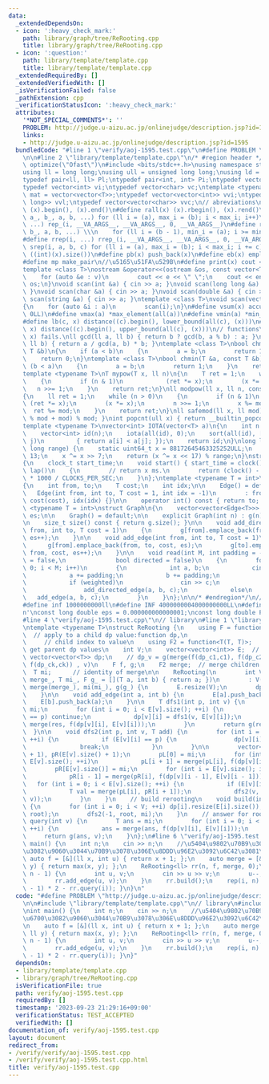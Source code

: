 ```yaml
---
data:
  _extendedDependsOn:
  - icon: ':heavy_check_mark:'
    path: library/graph/tree/ReRooting.cpp
    title: library/graph/tree/ReRooting.cpp
  - icon: ':question:'
    path: library/template/template.cpp
    title: library/template/template.cpp
  _extendedRequiredBy: []
  _extendedVerifiedWith: []
  _isVerificationFailed: false
  _pathExtension: cpp
  _verificationStatusIcon: ':heavy_check_mark:'
  attributes:
    '*NOT_SPECIAL_COMMENTS*': ''
    PROBLEM: http://judge.u-aizu.ac.jp/onlinejudge/description.jsp?id=1595
    links:
    - http://judge.u-aizu.ac.jp/onlinejudge/description.jsp?id=1595
  bundledCode: "#line 1 \"verify/aoj-1595.test.cpp\"\n#define PROBLEM \"http://judge.u-aizu.ac.jp/onlinejudge/description.jsp?id=1595\"\
    \n\n#line 2 \"library/template/template.cpp\"\n/* #region header */\n#pragma GCC\
    \ optimize(\"Ofast\")\n#include <bits/stdc++.h>\nusing namespace std;\n// types\n\
    using ll = long long;\nusing ull = unsigned long long;\nusing ld = long double;\n\
    typedef pair<ll, ll> Pl;\ntypedef pair<int, int> Pi;\ntypedef vector<ll> vl;\n\
    typedef vector<int> vi;\ntypedef vector<char> vc;\ntemplate <typename T>\nusing\
    \ mat = vector<vector<T>>;\ntypedef vector<vector<int>> vvi;\ntypedef vector<vector<long\
    \ long>> vvl;\ntypedef vector<vector<char>> vvc;\n// abreviations\n#define all(x)\
    \ (x).begin(), (x).end()\n#define rall(x) (x).rbegin(), (x).rend()\n#define rep_(i,\
    \ a_, b_, a, b, ...) for (ll i = (a), max_i = (b); i < max_i; i++)\n#define rep(i,\
    \ ...) rep_(i, __VA_ARGS__, __VA_ARGS__, 0, __VA_ARGS__)\n#define rrep_(i, a_,\
    \ b_, a, b, ...) \\\n    for (ll i = (b - 1), min_i = (a); i >= min_i; i--)\n\
    #define rrep(i, ...) rrep_(i, __VA_ARGS__, __VA_ARGS__, 0, __VA_ARGS__)\n#define\
    \ srep(i, a, b, c) for (ll i = (a), max_i = (b); i < max_i; i += c)\n#define SZ(x)\
    \ ((int)(x).size())\n#define pb(x) push_back(x)\n#define eb(x) emplace_back(x)\n\
    #define mp make_pair\n//\u5165\u51FA\u529B\n#define print(x) cout << x << endl\n\
    template <class T>\nostream &operator<<(ostream &os, const vector<T> &v)\n{\n\
    \    for (auto &e : v)\n        cout << e << \" \";\n    cout << endl;\n    return\
    \ os;\n}\nvoid scan(int &a) { cin >> a; }\nvoid scan(long long &a) { cin >> a;\
    \ }\nvoid scan(char &a) { cin >> a; }\nvoid scan(double &a) { cin >> a; }\nvoid\
    \ scan(string &a) { cin >> a; }\ntemplate <class T>\nvoid scan(vector<T> &a)\n\
    {\n    for (auto &i : a)\n        scan(i);\n}\n#define vsum(x) accumulate(all(x),\
    \ 0LL)\n#define vmax(a) *max_element(all(a))\n#define vmin(a) *min_element(all(a))\n\
    #define lb(c, x) distance((c).begin(), lower_bound(all(c), (x)))\n#define ub(c,\
    \ x) distance((c).begin(), upper_bound(all(c), (x)))\n// functions\n// gcd(0,\
    \ x) fails.\nll gcd(ll a, ll b) { return b ? gcd(b, a % b) : a; }\nll lcm(ll a,\
    \ ll b) { return a / gcd(a, b) * b; }\ntemplate <class T>\nbool chmax(T &a, const\
    \ T &b)\n{\n    if (a < b)\n    {\n        a = b;\n        return 1;\n    }\n\
    \    return 0;\n}\ntemplate <class T>\nbool chmin(T &a, const T &b)\n{\n    if\
    \ (b < a)\n    {\n        a = b;\n        return 1;\n    }\n    return 0;\n}\n\
    template <typename T>\nT mypow(T x, ll n)\n{\n    T ret = 1;\n    while (n > 0)\n\
    \    {\n        if (n & 1)\n            (ret *= x);\n        (x *= x);\n     \
    \   n >>= 1;\n    }\n    return ret;\n}\nll modpow(ll x, ll n, const ll mod)\n\
    {\n    ll ret = 1;\n    while (n > 0)\n    {\n        if (n & 1)\n           \
    \ (ret *= x);\n        (x *= x);\n        n >>= 1;\n        x %= mod;\n      \
    \  ret %= mod;\n    }\n    return ret;\n}\nll safemod(ll x, ll mod) { return (x\
    \ % mod + mod) % mod; }\nint popcnt(ull x) { return __builtin_popcountll(x); }\n\
    template <typename T>\nvector<int> IOTA(vector<T> a)\n{\n    int n = a.size();\n\
    \    vector<int> id(n);\n    iota(all(id), 0);\n    sort(all(id), [&](int i, int\
    \ j)\n         { return a[i] < a[j]; });\n    return id;\n}\nlong long xor64(long\
    \ long range) {\n    static uint64_t x = 88172645463325252ULL;\n    x ^= x <<\
    \ 13;\n    x ^= x >> 7;\n    return (x ^= x << 17) % range;\n}\nstruct Timer\n\
    {\n    clock_t start_time;\n    void start() { start_time = clock(); }\n    int\
    \ lap()\n    {\n        // return x ms.\n        return (clock() - start_time)\
    \ * 1000 / CLOCKS_PER_SEC;\n    }\n};\ntemplate <typename T = int>\nstruct Edge\n\
    {\n    int from, to;\n    T cost;\n    int idx;\n\n    Edge() = default;\n\n \
    \   Edge(int from, int to, T cost = 1, int idx = -1)\n        : from(from), to(to),\
    \ cost(cost), idx(idx) {}\n\n    operator int() const { return to; }\n};\n\ntemplate\
    \ <typename T = int>\nstruct Graph\n{\n    vector<vector<Edge<T>>> g;\n    int\
    \ es;\n\n    Graph() = default;\n\n    explicit Graph(int n) : g(n), es(0) {}\n\
    \n    size_t size() const { return g.size(); }\n\n    void add_directed_edge(int\
    \ from, int to, T cost = 1)\n    {\n        g[from].emplace_back(from, to, cost,\
    \ es++);\n    }\n\n    void add_edge(int from, int to, T cost = 1)\n    {\n  \
    \      g[from].emplace_back(from, to, cost, es);\n        g[to].emplace_back(to,\
    \ from, cost, es++);\n    }\n\n    void read(int M, int padding = -1, bool weighted\
    \ = false,\n              bool directed = false)\n    {\n        for (int i =\
    \ 0; i < M; i++)\n        {\n            int a, b;\n            cin >> a >> b;\n\
    \            a += padding;\n            b += padding;\n            T c = T(1);\n\
    \            if (weighted)\n                cin >> c;\n            if (directed)\n\
    \                add_directed_edge(a, b, c);\n            else\n             \
    \   add_edge(a, b, c);\n        }\n    }\n};\n\n/* #endregion*/\n// constant\n\
    #define inf 1000000000ll\n#define INF 4000000004000000000LL\n#define endl '\\\
    n'\nconst long double eps = 0.000000000000001;\nconst long double PI = 3.141592653589793;\n\
    #line 4 \"verify/aoj-1595.test.cpp\"\n// library\n#line 1 \"library/graph/tree/ReRooting.cpp\"\
    \ntemplate <typename T>\nstruct ReRooting {\n    using F = function<T(T, int)>;\
    \  // apply to a child dp value:function dp,\n                               \
    \     // child index to value\n    using F2 = function<T(T, T)>;   // apply to\
    \ get parent dp values\n    int V;\n    vector<vector<int>> E;  // graph\n   \
    \ vector<vector<T>> dp;\n    // dp_v = g(merge(f(dp_c1,c1), f(dp_c2,c2), ...,\
    \ f(dp_ck,ck)) , v)\n    F f, g;\n    F2 merge;  // merge children values\n  \
    \  T mi;      // identity of merge\n\n    ReRooting(\n        int V_, F f_, F2\
    \ merge_, T mi_, F g_ = [](T a, int b) { return a; })\n        : V(V_), f(f_),\
    \ merge(merge_), mi(mi_), g(g_) {\n        E.resize(V);\n        dp.resize(V);\n\
    \    }\n\n    void add_edge(int a, int b) {\n        E[a].push_back(b);\n    \
    \    E[b].push_back(a);\n    }\n\n    T dfs1(int p, int v) {\n        T res =\
    \ mi;\n        for (int i = 0; i < E[v].size(); ++i) {\n            if (E[v][i]\
    \ == p) continue;\n            dp[v][i] = dfs1(v, E[v][i]);\n            res =\
    \ merge(res, f(dp[v][i], E[v][i]));\n        }\n        return g(res, v);\n  \
    \  }\n\n    void dfs2(int p, int v, T add) {\n        for (int i = 0; i < E[v].size();\
    \ ++i) {\n            if (E[v][i] == p) {\n                dp[v][i] = add;\n \
    \               break;\n            }\n        }\n\n        vector<T> pL(E[v].size()\
    \ + 1), pR(E[v].size() + 1);\n        pL[0] = mi;\n        for (int i = 0; i <\
    \ E[v].size(); ++i)\n            pL[i + 1] = merge(pL[i], f(dp[v][i], E[v][i]));\n\
    \        pR[E[v].size()] = mi;\n        for (int i = E[v].size(); i > 0; --i)\n\
    \            pR[i - 1] = merge(pR[i], f(dp[v][i - 1], E[v][i - 1]));\n\n     \
    \   for (int i = 0; i < E[v].size(); ++i) {\n            if (E[v][i] == p) continue;\n\
    \            T val = merge(pL[i], pR[i + 1]);\n            dfs2(v, E[v][i], g(val,\
    \ v));\n        }\n    }\n    // build rerooting\n    void build(int root = 0)\
    \ {\n        for (int i = 0; i < V; ++i) dp[i].resize(E[i].size());\n        dfs1(-1,\
    \ root);\n        dfs2(-1, root, mi);\n    }\n    // answer for root v\n    T\
    \ query(int v) {\n        T ans = mi;\n        for (int i = 0; i < E[v].size();\
    \ ++i) {\n            ans = merge(ans, f(dp[v][i], E[v][i]));\n        }\n   \
    \     return g(ans, v);\n    }\n};\n#line 6 \"verify/aoj-1595.test.cpp\"\nint\
    \ main() {\n    int n;\n    cin >> n;\n    //\u5404\u9802\u70B9\u304B\u3089\u6700\
    \u3082\u9060\u3044\u70B9\u3078\u306E\u8DDD\u96E2\u3092\u6C42\u3081\u308B\n   \
    \ auto f = [&](ll x, int u) { return x + 1; };\n    auto merge = [&](ll x, ll\
    \ y) { return max(x, y); };\n    ReRooting<ll> rr(n, f, merge, 0);\n    rep(i,\
    \ n - 1) {\n        int u, v;\n        cin >> u >> v;\n        u--;\n        v--;\n\
    \        rr.add_edge(u, v);\n    }\n    rr.build();\n    rep(i, n) { print((n\
    \ - 1) * 2 - rr.query(i)); }\n}\n"
  code: "#define PROBLEM \"http://judge.u-aizu.ac.jp/onlinejudge/description.jsp?id=1595\"\
    \n\n#include \"library/template/template.cpp\"\n// library\n#include \"library/graph/tree/ReRooting.cpp\"\
    \nint main() {\n    int n;\n    cin >> n;\n    //\u5404\u9802\u70B9\u304B\u3089\
    \u6700\u3082\u9060\u3044\u70B9\u3078\u306E\u8DDD\u96E2\u3092\u6C42\u3081\u308B\
    \n    auto f = [&](ll x, int u) { return x + 1; };\n    auto merge = [&](ll x,\
    \ ll y) { return max(x, y); };\n    ReRooting<ll> rr(n, f, merge, 0);\n    rep(i,\
    \ n - 1) {\n        int u, v;\n        cin >> u >> v;\n        u--;\n        v--;\n\
    \        rr.add_edge(u, v);\n    }\n    rr.build();\n    rep(i, n) { print((n\
    \ - 1) * 2 - rr.query(i)); }\n}"
  dependsOn:
  - library/template/template.cpp
  - library/graph/tree/ReRooting.cpp
  isVerificationFile: true
  path: verify/aoj-1595.test.cpp
  requiredBy: []
  timestamp: '2023-09-23 21:29:16+09:00'
  verificationStatus: TEST_ACCEPTED
  verifiedWith: []
documentation_of: verify/aoj-1595.test.cpp
layout: document
redirect_from:
- /verify/verify/aoj-1595.test.cpp
- /verify/verify/aoj-1595.test.cpp.html
title: verify/aoj-1595.test.cpp
---
```

